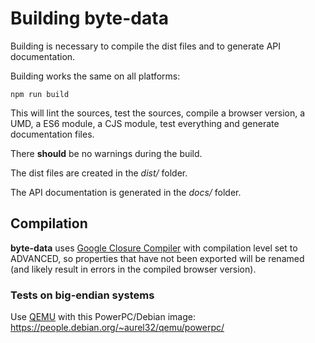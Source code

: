 # Building byte-data

Building is necessary to compile the dist files and to generate API documentation.

Building works the same on all platforms:
```
npm run build
```
This will lint the sources, test the sources, compile a browser version, a UMD, a ES6 module, a CJS module, test everything and generate documentation files.

There **should** be no warnings during the build.

The dist files are created in the *dist/* folder.

The API documentation is generated in the *docs/* folder.

## Compilation
**byte-data** uses [Google Closure Compiler](https://github.com/google/closure-compiler-js) with compilation level set to ADVANCED, so properties that have not been exported will be renamed (and likely result in errors in the compiled browser version).

### Tests on big-endian systems
Use [QEMU](https://www.qemu.org/) with this PowerPC/Debian image:  
https://people.debian.org/~aurel32/qemu/powerpc/

